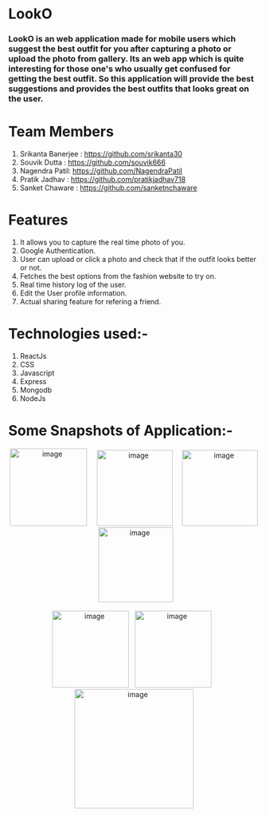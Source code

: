 # LookO
### LookO is an web application made for mobile users which suggest the best outfit for you after capturing a photo or upload the photo from gallery. Its an web app which is quite interesting for those one's who usually get confused for getting the best outfit. So this application will provide the best suggestions and provides the best outfits that looks great on the user. 


# Team Members
1. Srikanta Banerjee : https://github.com/srikanta30
2. Souvik Dutta : https://github.com/souvik666
3. Nagendra Patil: https://github.com/NagendraPatil
4. Pratik Jadhav : https://github.com/pratikjadhav718
5. Sanket Chaware : https://github.com/sanketnchaware

# Features
1. It allows you to capture the real time photo of you.
2. Google Authentication.
3. User can upload or click a photo and check that if the outfit looks better or not.
4. Fetches the best options from the fashion website to try on.
5. Real time history log of the user.
6. Edit the User profile information.
7. Actual sharing feature for refering a friend.

# Technologies used:-
1. ReactJs
2. CSS
3. Javascript
4. Express
5. Mongodb
6. NodeJs


# Some Snapshots of Application:-

<p align="center" > 

<img width="155" alt="image" src="https://user-images.githubusercontent.com/68117560/144375962-3e626be6-f3fa-46f5-828e-6ecd01438da6.png">
  &nbsp  &nbsp
<img width="152" alt="image" src="https://user-images.githubusercontent.com/68117560/144376207-e6813c0d-c64c-452e-aa16-534abb88a460.png">
 &nbsp &nbsp
<img width="152" alt="image" src="https://user-images.githubusercontent.com/68117560/144376342-3f8f8a0d-167e-43fe-ab3b-a58ae1241e42.png">
   &nbsp
  <img width="150" alt="image" src="https://user-images.githubusercontent.com/68117560/144376402-20d06b55-3786-4a1f-b1a8-c7999c486c14.png">

</p>

<p align="center" > 

<img width="154" alt="image" src="https://user-images.githubusercontent.com/68117560/144376432-6039622e-42e6-45c3-a989-485fa23bb600.png">
 &nbsp
<img width="154" alt="image" src="https://user-images.githubusercontent.com/68117560/144376441-4fe4b5a0-6c1f-421d-ba3d-b17bb5ccde33.png">
  &nbsp
 <img width="239" alt="image" src="https://user-images.githubusercontent.com/68117560/144376504-c8a5ac5a-efb3-446a-a642-878473bdcca6.png">
</p>

